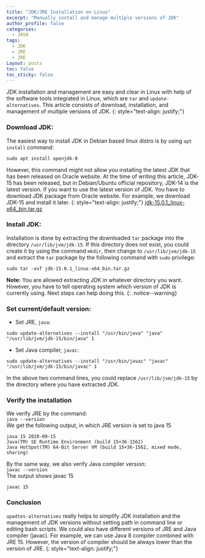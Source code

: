 ```yaml
---
title: "JDK/JRE Installation on Linux"
excerpt: "Manually install and manage multiple versions of JDK"
author_profile: false
categories:
  - JAVA
tags:
  - JDK
  - JRE
  - JRE
Layout: posts
toc: false
toc_sticky: false
---
```


JDK installation and management are easy and clear in Linux with help of the software tools integrated in Linux, which are `tar` and `update-alternatives`. This article consists of download, installation, and management of multiple versions of JDK.
{: style="text-align: justify;"}

### Download JDK:
The easiest way to install JDK in Debian based linux distro is by using `apt install` command:<br>
```
sudo apt install openjdk-8
```
However, this command might not allow you installing the latest JDK that has been released on Oracle website. At the time of writing this article, JDK-15 has been released, but in Debian/Ubuntu official repository, JDK-14 is the latest version.
If you want to use the latest version of JDK. You have to download JDK package from Oracle website. For example, we download JDK-15 and install it later.
{: style="text-align: justify;"}
[jdk-15.0.1_linux-x64_bin.tar.gz](https://www.oracle.com/ca-en/java/technologies/javase-jdk15-downloads.html#license-lightbox "jdk-15.0.1_linux-x64_bin.tar.gz")
### Install JDK:
Installation is done by extracting the downloaded `tar` package into the directory `/usr/lib/jvm/jdk-15`. If this directory does not exist, you could create it by using the command `mkdir`, then change to `/usr/lib/jvm/jdk-15` and extract the `tar` package by the following command with `sudo` privilege:
```
sudo tar -xvf jdk-15.0.1_linux-x64_bin.tar.gz
```

**Note:** You are allowed extracting JDK in whatever directory you want. However, you have to tell operating system which version of JDK is currently using. Next steps can help doing this.
{: .notice--warning}

### Set current/default version:
* Set JRE, `java`:
```
sudo update-alternatives --install "/usr/bin/java" "java" "/usr/lib/jvm/jdk-15/bin/java" 1
```
* Set Java compiler, `javac`:
```
sudo update-alternatives --install "/usr/bin/javac" "javac" "/usr/lib/jvm/jdk-15/bin/javac" 1
```
In the above two command lines, you could replace `/usr/lib/jvm/jdk-15` by the directory where you have extracted JDK.

### Verify the installation
We verify JRE by the command:<br>
`java --version`<br>
We get the following output, in which JRE version is set to java 15
```
java 15 2020-09-15
Java(TM) SE Runtime Environment (build 15+36-1562)
Java HotSpot(TM) 64-Bit Server VM (build 15+36-1562, mixed mode, sharing)
```
By the same way, we also verify Java compiler version:<br>
`javac --version`<br>
The output shows javac 15
```
javac 15
```
### Conclusion
`upadtes-alternatives` really helps to simplify JDK installation and the management of JDK versions without setting path in command line or editing bash scripts. We could also have different versions of JRE and Java compiler (javac). For example, we can use Java 8 compiler combined with JRE 15. However, the version of compiler should be always lower than the version of JRE.
{: style="text-align: justify;"}